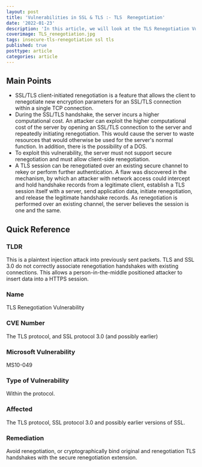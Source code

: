 ```yaml
---
layout: post
title: 'Vulnerabilities in SSL & TLS :- TLS  Renegotiation'
date: '2022-01-23'
description: 'In this article, we will look at the TLS Renegotiation Vulnerability in the SSL and TLS protocols. This is a plaintext injection attack into previously sent packets. TLS and SSL 3.0 do not correctly associate renegotiation handshakes with existing connections. This allows a person-in-the-middle positioned attacker to insert data into a HTTPS session.'
coverimage: TLS_renegotiation.jpg
tags: insecure-tls-renegotiation ssl tls
published: true
posttype: article
categories: article
---
```

## Main Points

- SSL/TLS client-initiated renegotiation is a feature that allows the client to renegotiate new encryption parameters for an SSL/TLS connection within a single TCP connection.
- During the SSL/TLS handshake, the server incurs a higher computational cost. An attacker can exploit the higher computational cost of the server by opening an SSL/TLS connection to the server and repeatedly initiating renegotiation. This would cause the server to waste resources that would otherwise be used for the server's normal function. In addition, there is the possibility of a DOS.
- To exploit this vulnerability, the server must not support secure renegotiation and must allow client-side renegotiation.
- A TLS session can be renegotiated over an existing secure channel to rekey or perform further authentication. A flaw was discovered in the mechanism, by which an attacker with network access could intercept and hold handshake records from a legitimate client, establish a TLS session itself with a server, send application data, initiate renegotiation, and release the legitimate handshake records. As renegotiation is performed over an existing channel, the server believes the session is one and the same.

## Quick Reference

### TLDR

This is a plaintext injection attack into previously sent packets. TLS and SSL 3.0 do not correctly associate renegotiation handshakes with existing connections. This allows a person-in-the-middle positioned attacker to insert data into a HTTPS session.
 
### Name

TLS Renegotiation Vulnerability

### CVE Number

The TLS protocol, and SSL protocol 3.0 (and possibly earlier)

### Microsoft Vulnerability

MS10-049

### Type of Vulnerability

Within the protocol. 

### Affected

The TLS protocol, SSL protocol 3.0 and possibly earlier versions of SSL. 

### Remediation

Avoid renegotiation, or cryptographically bind original and renegotiation TLS handshakes with the secure renegotiation extension.